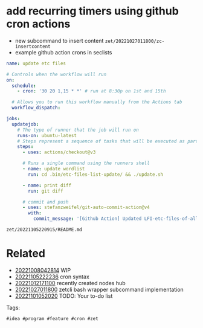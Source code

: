 # add recurring timers using github cron actions

- new subcommand to insert content `zet/20221027011800/zc-insertcontent`
- example github action crons in seclists

```yaml
name: update etc files

# Controls when the workflow will run
on:
  schedule:
    - cron: '30 20 1,15 * *' # run at 8:30p on 1st and 15th

  # Allows you to run this workflow manually from the Actions tab
  workflow_dispatch:

jobs:
  updatejob:
    # The type of runner that the job will run on
    runs-on: ubuntu-latest
    # Steps represent a sequence of tasks that will be executed as part of the job
    steps:
      - uses: actions/checkout@v3

      # Runs a single command using the runners shell
      - name: update wordlist
        run: cd .bin/etc-files-list-update/ && ./update.sh

      - name: print diff
        run: git diff

      # commit and push
      - uses: stefanzweifel/git-auto-commit-action@v4
        with:
          commit_message: '[Github Action] Updated LFI-etc-files-of-all-linux-packages.txt'
```

` zet/20221105220915/README.md `

# Related

- [20221008042814](/zet/20221008042814/README.md) WIP
- [20221105222236](/zet/20221105222236/README.md) cron syntax
- [20221012171100](/zet/20221012171100/README.md) recently created nodes hub
- [20221027011800](/zet/20221027011800/README.md) zetcli bash wrapper subcommand implementation
- [20221101052020](/zet/20221101052020/README.md) TODO: Your to-do list

Tags:

    #idea #program #feature #cron #zet

